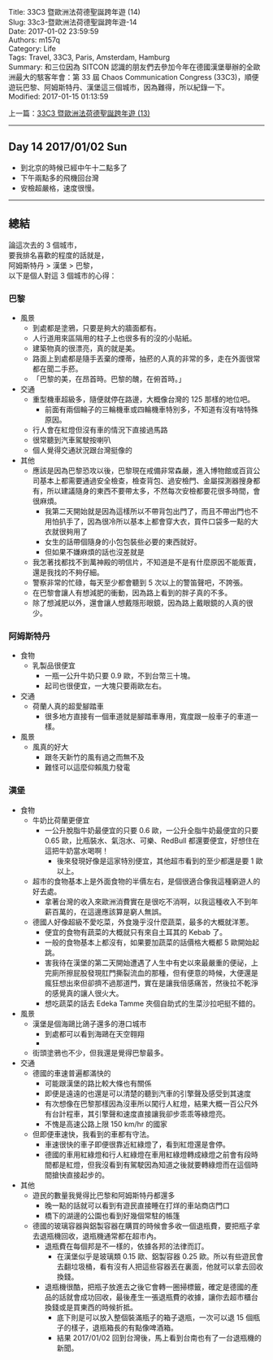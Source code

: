 Title: 33C3 暨歐洲法荷德聖誕跨年遊 (14)  
Slug: 33c3-暨歐洲法荷德聖誕跨年遊-14  
Date: 2017-01-02 23:59:59  
Authors: m157q  
Category: Life  
Tags: Travel, 33C3, Paris, Amsterdam, Hamburg  
Summary: 和三位因為 SITCON 認識的朋友們去參加今年在德國漢堡舉辦的全歐洲最大的駭客年會：第 33 屆 Chaos Communication Congress (33C3)，順便遊玩巴黎、阿姆斯特丹、漢堡這三個城市，因為難得，所以紀錄一下。  
Modified: 2017-01-15 01:13:59  
  
  
上一篇：[33C3 暨歐洲法荷德聖誕跨年遊 (13)](/posts/2017/01/01/33c3-暨歐洲法荷德聖誕跨年遊-13)  
  
---  
  
## Day 14 2017/01/02 Sun  
  
+ 到北京的時候已經中午十二點多了  
+ 下午兩點多的飛機回台灣  
+ 安檢超嚴格，速度很慢。  
  
---  
  
## 總結  
  
論這次去的 3 個城市，  
要我排名喜歡的程度的話就是，  
阿姆斯特丹 > 漢堡 > 巴黎，  
以下是個人對這 3 個城市的心得：  
  
### 巴黎  
  
+ 風景  
    + 到處都是塗鴉，只要是夠大的牆面都有。  
    + 人行道用來區隔用的柱子上也很多有的沒的小貼紙。  
    + 建築物真的很漂亮，真的就是美。  
    + 路面上到處都是隨手丟棄的煙蒂，抽菸的人真的非常的多，走在外面很常都在聞二手菸。  
    + 「巴黎的美，在昂首時。巴黎的醜，在俯首時。」  
+ 交通  
    + 重型機車超級多，隨便就停在路邊，大概像台灣的 125 那樣的地位吧。  
        + 前面有兩個輪子的三輪機車或四輪機車特別多，不知道有沒有啥特殊原因。  
    + 行人會在紅燈但沒有車的情況下直接過馬路  
    + 很常聽到汽車駕駛按喇叭  
    + 個人覺得交通狀況跟台灣挺像的  
+ 其他  
    + 應該是因為巴黎恐攻以後，巴黎現在戒備非常森嚴，進入博物館或百貨公司基本上都需要通過安全檢查，檢查背包、過安檢門、金屬探測器搜身都有，所以建議隨身的東西不要帶太多，不然每次安檢都要花很多時間，會很麻煩。  
        + 我第二天開始就是因為這樣所以不帶背包出門了，而且不帶出門也不用怕扒手了，因為很冷所以基本上都會穿大衣，買件口袋多一點的大衣就很夠用了  
        + 女生的話帶個隨身的小包包裝些必要的東西就好。  
        + 但如果不嫌麻煩的話也沒差就是  
    + 我怎著找都找不到萬神殿的明信片，不知道是不是有什麼原因不能販賣，還是我找的不夠仔細。  
    + 警察非常的忙碌，每天至少都會聽到 5 次以上的警笛聲吧，不誇張。  
    + 在巴黎會讓人有想減肥的衝動，因為路上看到的胖子真的不多。  
    + 除了想減肥以外，還會讓人想戴隱形眼鏡，因為路上戴眼鏡的人真的很少。  
  
### 阿姆斯特丹  
  
+ 食物  
    + 乳製品很便宜  
        + 一瓶一公升牛奶只要 0.9 歐，不到台幣三十塊。  
        + 起司也很便宜，一大塊只要兩歐左右。  
+ 交通  
    + 荷蘭人真的超愛腳踏車  
        + 很多地方直接有一個車道就是腳踏車專用，寬度跟一般車子的車道一樣。  
+ 風景  
    + 風真的好大  
        + 跟冬天新竹的風有過之而無不及  
        + 難怪可以這麼仰賴風力發電  
  
### 漢堡  
  
+ 食物  
    + 牛奶比荷蘭更便宜  
        + 一公升脫脂牛奶最便宜的只要 0.6 歐，一公升全脂牛奶最便宜的只要 0.65 歐，比瓶裝水、氣泡水、可樂、RedBull 都還要便宜，好想住在這把牛奶當水喝啊！  
            + 後來發現好像是這家特別便宜，其他超市看到的至少都還是要 1 歐以上。  
    + 超市的食物基本上是外面食物的半價左右，是個很適合像我這種窮遊人的好去處。  
        + 拿著台灣的收入來歐洲消費實在是很吃不消啊，以我這種收入不到年薪百萬的，在這邊應該算是窮人無誤。  
    + 德國人好像超級不愛吃菜，外食幾乎沒什麼蔬菜，最多的大概就洋蔥。  
        + 便宜的食物有蔬菜的大概就只有來自土耳其的 Kebab 了。  
        + 一般的食物基本上都沒有，如果要加蔬菜的話價格大概都 5 歐開始起跳。  
        + 害我待在漢堡的第二天開始遭遇了人生中有史以來最嚴重的便祕，上完廁所擦屁股發現肛門撕裂流血的那種，但有便意的時候，大便還是瘋狂想出來但卻擠不過那道門，實在是讓我倍感痛苦，然後拉不乾淨的感覺真的讓人很火大。  
        + 想吃蔬菜的話去 Edeka Tamme 夾個自助式的生菜沙拉吧挺不錯的。  
+ 風景  
    + 漢堡是個海鷗比鴿子還多的港口城市  
        + 到處都可以看到海鷗在天空翱翔  
        +  
    + 街頭塗鴉也不少，但我還是覺得巴黎最多。  
+ 交通  
    + 德國的車速普遍都滿快的  
        + 可能跟漢堡的路比較大條也有關係  
        + 即便是遠遠的也還是可以清楚的聽到汽車的引擎聲及感受到其速度  
        + 有次想像在巴黎那樣因為沒車所以闖行人紅燈，結果大概一百公尺外有台計程車，其引擎聲和速度直接讓我卻步乖乖等綠燈亮。  
        + 不愧是高速公路上限 150 km/hr 的國家  
    + 但即便車速快，我看到的車都有守法。  
        + 車速很快的車子即便很靠近紅綠燈了，看到紅燈還是會停。  
        + 德國的車用紅綠燈和行人紅綠燈在車用紅綠燈轉成綠燈之前會有段時間都是紅燈，但我沒看到有駕駛因為知道之後就要轉綠燈而在這個時間搶快直接起步的。  
+ 其他  
    + 遊民的數量我覺得比巴黎和阿姆斯特丹都還多  
        + 晚一點的話就可以看到有遊民直接睡在打烊的車站商店門口  
        + 橋下的湖邊的公園也看到好幾個常駐的帳篷  
    + 德國的玻璃容器與鋁製容器在購買的時候會多收一個退瓶費，要把瓶子拿去退瓶機回收，退瓶機通常都在超市內。  
        + 退瓶費在每個邦是不一樣的，依據各邦的法律而訂。  
            + 在漢堡似乎是玻璃類 0.15 歐、鋁製容器 0.25 歐。所以有些遊民會去翻垃圾桶，看有沒有人把這些容器丟在裏面，他就可以拿去回收換錢。  
        + 退瓶機很酷，把瓶子放進去之後它會轉一圈掃標籤，確定是德國的產品的話就會成功回收，最後產生一張退瓶費的收據，讓你去超市櫃台換錢或是買東西的時候折抵。  
            + 底下則是可以放入整個裝滿瓶子的箱子退瓶，一次可以退 15 個瓶子的樣子，退瓶箱長的有點像啤酒箱。  
            + 結果 2017/01/02 回到台灣後，馬上看到台南也有了一台退瓶機的新聞。  
